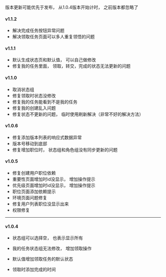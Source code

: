 版本更新可能优先于发布， 从1.0.4版本开始计时， 之前版本都忽略了

#### v1.1.2

- 解决完成任务按钮异常问题
- 解决领取任务页面可以多人重复领悟的问题



#### v1.1.1

- 默认生成状态页和默认值， 可以自己做修改
- 修复我的任务里面， 领取，转交，完成的状态无法更新的问题



#### v1.1.0

- 取消状态组
- 修复领取时状态没修改
- 修复我的任务能看到不是我的任务
- 修复我的创建乱入问题
- 修复状态不更新的问题， 临时使用刷新解决（非常不好的解决方法）



#### v1.0.6

- 修复添加版本列表的响应式数据异常
- 版本号移动到底部
- 修复增加职位时， 状态组和角色组没有同步更新的问题



#### v1.0.5

- 修复创建用户职位依赖
- 重要性页面增加时id没显示， 增加操作提示
- 优先级页面增加时id没显示， 增加操作提示
- 职位页面添加依赖提示
- 环境页面问题修复
- 修复用户列表职位没显示出来
- 权限修复

-----------------------------------------------------

#### v1.0.4

- 状态组可以选择空， 也表示显示所有

- 我的任务状态组无法修改， 增加领取操作
- 默认值增加领取任务的默认状态
- 领取时添加完成的时间

